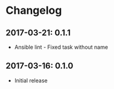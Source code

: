 # Changelog 

## 2017-03-21: 0.1.1

  - Ansible lint - Fixed task without name

## 2017-03-16: 0.1.0

  - Initial release

